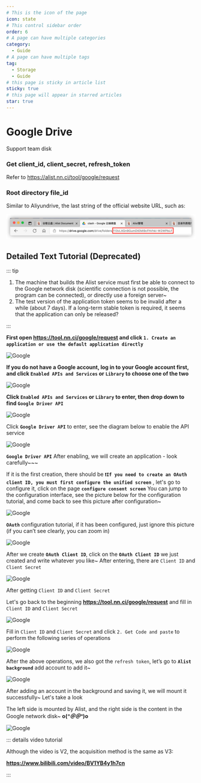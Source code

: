 ```yaml
---
# This is the icon of the page
icon: state
# This control sidebar order
order: 6
# A page can have multiple categories
category:
  - Guide
# A page can have multiple tags
tag:
  - Storage
  - Guide
# this page is sticky in article list
sticky: true
# this page will appear in starred articles
star: true
---
```


# Google Drive

Support team disk
### Get client_id, client_secret, refresh_token
Refer to https://alist.nn.ci/tool/google/request

### Root directory file_id
Similar to Aliyundrive, the last string of the official website URL, such as:

![google](/img/drivers/googledrive.png)

## Detailed Text Tutorial (Deprecated)

::: tip

1. The machine that builds the Alist service must first be able to connect to the Google network disk (scientific connection is not possible, the program can be connected), or directly use a foreign server~
2. The test version of the application token seems to be invalid after a while (about 7 days). If a long-term stable token is required, it seems that the application can only be released?

:::

**First open https://tool.nn.ci/google/request and click `1. Create an application or use the default application directly`**

![Google](/img/drivers/google/Google-0.png)

**If you do not have a Google account, log in to your Google account first, and click `Enabled APIs and Services` or `Library` to choose one of the two**

![Google](/img/drivers/google/Google-1.png)

**Click `Enabled APIs and Services` or `Library` to enter, then drop down to find `Google Driver API`**

![Google](/img/drivers/google/Google-2.png)

Click **`Google Driver API`** to enter, see the diagram below to enable the API service

![Google](/img/drivers/google/Google-3.png)

  **`Google Driver API`** After enabling, we will create an application - look carefully~~~

If it is the first creation, there should be  **`❗If you need to create an OAuth client ID, you must first configure the unified screen`** , let's go to configure it, click on the page **`configure consent screen`** You can jump to the configuration interface, see the picture below for the configuration tutorial, and come back to see this picture after configuration~

![Google](/img/drivers/google/Google-4-1.png)

**`OAuth`** configuration tutorial, if it has been configured, just ignore this picture (if you can’t see clearly, you can zoom in)

![Google](/img/drivers/google/Google-6.png)

After we create **`OAuth Client ID`**, click on the **`OAuth Client ID`** we just created and write whatever you like~ After entering, there are `Client ID` and `Client Secret`

![Google](/img/drivers/google/Google-7.png)

After getting `Client ID` and `Client Secret`

Let's go back to the beginning **https://tool.nn.ci/google/request** and fill in `Client ID` and `Client Secret`

![Google](/img/drivers/google/Google-8.png)

Fill in `Client ID` and `Client Secret` and click `2. Get Code and paste` to perform the following series of operations

![Google](/img/drivers/google/Google-11-1.png)

After the above operations, we also got the `refresh token`, let’s go to **`Alist background`** add account to add it~

![Google](/img/drivers/google/Google-12-1.png)

After adding an account in the background and saving it, we will mount it successfully~ Let's take a look

The left side is mounted by Alist, and the right side is the content in the Google network disk~ **o(*^＠＠^*)o**

![Google](/img/drivers/google/Google-13-1.png)



::: details video tutorial

Although the video is V2, the acquisition method is the same as V3:

**https://www.bilibili.com/video/BV1YB4y1h7cn**

:::